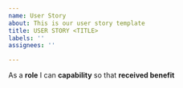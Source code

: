 ```yaml
---
name: User Story
about: This is our user story template
title: USER STORY <TITLE>
labels: ''
assignees: ''

---
```


As a **role** I can **capability** so that **received benefit**
